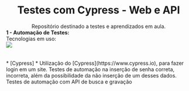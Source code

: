 <h1 align=center>Testes com Cypress - Web e API</h1>
<div align=center>Repositório destinado a testes e aprendizados em aula.</div>
<strong>1 - Automação de Testes:</strong><br>
Tecnologias em uso:
<div>
    <img src="https://img.shields.io/badge/Cypress-green">
</div>
<br> </br> 
* [Cypress]
  * Utilização do [Cypress](https://www.cypress.io), para fazer login em um site. Testes de automação na inserção de senha correta, incorreta, além da possibilidade da não inserção de um desses dados. Testes de automação com API de busca e gravação
